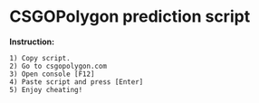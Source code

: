 # CSGOPolygon prediction script

**Instruction:**
```
1) Copy script.
2) Go to csgopolygon.com
3) Open console [F12]
4) Paste script and press [Enter]
5) Enjoy cheating!
```
